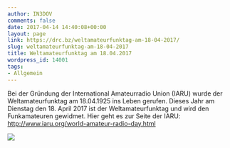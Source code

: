 ```yaml
---
author: IN3DOV
comments: false
date: 2017-04-14 14:40:08+00:00
layout: page
link: https://drc.bz/weltamateurfunktag-am-18-04-2017/
slug: weltamateurfunktag-am-18-04-2017
title: Weltamateurfunktag am 18.04.2017
wordpress_id: 14001
tags:
- Allgemein
---
```


Bei der Gründung der International Amateurradio Union (IARU) wurde der Weltamateurfunktag am 18.04.1925 ins Leben gerufen. Dieses Jahr am Dienstag den 18. April 2017 ist der Weltamateurfunktag und wird den Funkamateuren gewidmet. Hier geht es zur Seite der IARU: http://www.iaru.org/world-amateur-radio-day.html

[![](https://drc.bz/wp-content/uploads/2017/04/wat.bmp)](https://drc.bz/wp-content/uploads/2017/04/wat.bmp)
